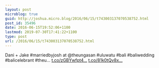 ```yaml
---
layout: post
microblog: true
guid: http://joshua.micro.blog/2016/06/15/t743003137070538752.html
post_id: 35496
date: 2016-06-15T19:52:06+1100
lastmod: 2019-07-30T17:41:22+1100
type: post
url: /2016/06/15/t743003137070538752.html
---
```

Dani + Jake #marriedbyjosh at @theungasan #uluwatu #bali #baliwedding #balicelebrant #theu… [t.co/zGBYwfpt4...](https://t.co/zGBYwfpt4S) [t.co/81k0tQv8x...](https://t.co/81k0tQv8xU)
